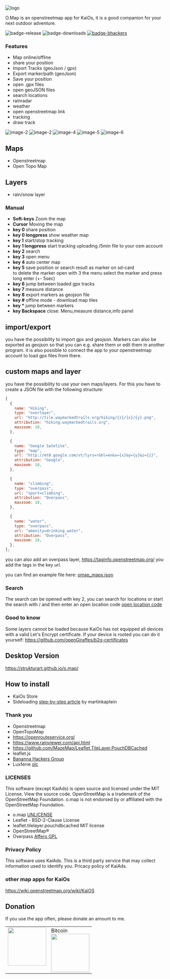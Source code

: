 ![logo](/images/logo.png)

O.Map is an openstreetmap app for KaiOs, it is a good companion for your next outdoor adventure.

![badge-release](https://img.shields.io/github/v/release/strukturart/o.map?include_prereleases&style=plastic)
![badge-downloads](https://img.shields.io/github/downloads/strukturart/o.map/total)
[![badge-bhackers](https://img.shields.io/badge/bHackers-bHackerStore-orange)](https://store.bananahackers.net/#omap)

### Features

- Map online/offline
- share your position
- Import Tracks (geoJson / gpx)
- Export marker/path (geoJson)
- Save your position
- open .gpx files
- open geoJSON files
- search locations
- rainradar
- weather
- open openstreetmap link
- tracking
- draw track

![image-2](/images/image-2.png)
![image-2](/images/image-3.png)
![image-4](/images/image-4.png)
![image-5](/images/image-5.png)
![image-6](/images/image-6.png)

## Maps

- Openstreetmap
- Open Topo Map

## Layers

- rain/snow layer

### Manual

- **Soft-keys** Zoom the map
- **Cursor** Moving the map
- **key 0** share position
- **key 0 longpress** show weather map
- **key 1** start/stop tracking
- **key 1 longpress** start tracking uploading /5min file to your osm account
- **key 2** search
- **key 3** open menu
- **key 4** auto center map
- **key 5** save position or search result as marker on sd-card <br>
  to delete the marker open with 3 the menu select the marker and press long enter (+- 5sec)
- **key 6** jump between loaded gpx tracks
- **key 7** measure distance
- **key 8** export markers as geojson file
- **key #** offline mode - download map tiles
- **key \*** jump between markers
- **key Backspace** close: Menu,measure distance,info panel

## import/export

you have the possibility to import gpx and geojson. Markers can also be exported as geojson so that you can e.g. share them or edit them in another program.
it is also possible to connect the app to your openstreetmap account to load gpx files from there.

## custom maps and layer

you have the possibility to use your own maps/layers.
For this you have to create a JSON file with the following structure:

```javascript
[
  {
    name: "Hiking",
    type: "overlayer",
    url: "http://tile.waymarkedtrails.org/hiking/{z}/{x}/{y}.png",
    attribution: "hiking.waymarkedtrails.org",
    maxzoom: 18,
  },

  {
    name: "Google Satelite",
    type: "map",
    url: "http://mt0.google.com/vt/lyrs=r&hl=en&x={x}&y={y}&z={z}",
    attribution: "Google",
    maxzoom: 18,
  },

  {
    name: "climbing",
    type: "overpass",
    url: "sport=climbing",
    attribution: "Overpass",
    maxzoom: 18,
  },

  {
    name: "water",
    type: "overpass",
    url: "amenity=drinking_water",
    attribution: "Overpass",
    maxzoom: 18,
  },
];
```

you can also add an overpass layer, https://taginfo.openstreetmap.org/ you add the tags in the key url.

you can find an example file here: [omap_maps.json](omap_maps.json)

### Search

The search can be opened with key 2, you can search for locations or start the search with / and then enter an open location code
[open location code](https://en.wikipedia.org/wiki/Open_Location_Code)

### Good to know

Some layers cannot be loaded because KaiOs has not equipped all devices with a valid Let's Encrypt certificate. If your device is rooted you can do it yourself:
https://github.com/openGiraffes/b2g-certificates

## Desktop Version

https://strukturart.github.io/o.map/

## How to install

- KaiOs Store
- Sideloading <a href="https://www.martinkaptein.com/blog/sideloading-and-deploying-apps-to-kai-os/">step-by-step article</a> by martinkaptein

### Thank you

- Openstreetmap
- OpenTopoMap
- https://openrouteservice.org/
- https://www.rainviewer.com/api.html
- https://github.com/MazeMap/Leaflet.TileLayer.PouchDBCached
- leaflet.js
- [Bananna Hackers Group](https://groups.google.com/forum/?utm_medium=email&utm_source=footer#!forum/bananahackers)
- Luxferre [olc](https://gist.github.com/plugnburn/95de231ff94130f1de8eb2a2afaf8516)

### LICENSES

This software (except KaiAds) is open source and licensed under the MIT License. View the source code.
OpenStreetMap is a trademark of the OpenStreetMap Foundation. o.map is not endorsed by or affiliated with the OpenStreetMap Foundation.

- o.map [UNLICENSE](UNLICENSE)
- Leaflet - BSD-2-Clause License
- leaflet.tilelayer.pouchdbcached MIT license
- OpenStreetMap®
- Overpass [Affero GPL](https://github.com/drolbr/Overpass-API/blob/master/COPYING)

### Privacy Policy

This software uses KaiAds. This is a third party service that may collect information used to identify you. Pricacy policy of KaiAds.

### other map apps for KaiOs

https://wiki.openstreetmap.org/wiki/KaiOS

## Donation

If you use the app often, please donate an amount to me.
<br>

<table class="border-0"> 
  <tr class="border-0" >
    <td valign="top" class="border-0">
        <div>
            <a href="https://paypal.me/strukturart?locale.x=de_DE" target="_blank">
                <img src="/images/paypal.png" width="120px">
            </a>
        </div>
    </td>
    <td valign="top" class="border-0">
        <div>
            <div>Bitcoin</div>
            <img src="/images/bitcoin_rcv.png" width="120px">
        </div>
    </td>
  </tr>
 </table>

